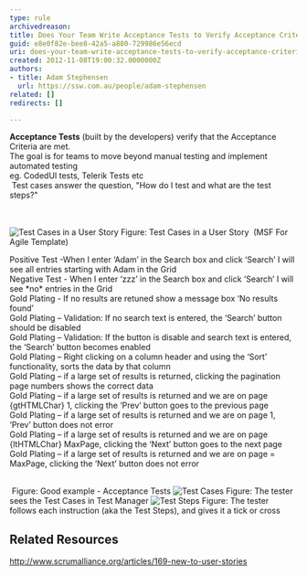 ```yaml
---
type: rule
archivedreason: 
title: Does Your Team Write Acceptance Tests to Verify Acceptance Criteria?
guid: e8e0f82e-bee8-42a5-a880-729986e56ecd
uri: does-your-team-write-acceptance-tests-to-verify-acceptance-criteria
created: 2012-11-08T19:00:32.0000000Z
authors:
- title: Adam Stephensen
  url: https://ssw.com.au/people/adam-stephensen
related: []
redirects: []

---
```



<p><strong>​Acceptance Tests</strong> (built by the developers) verify that the Acceptance Criteria are met.<br>
The goal is for teams to move beyond manual testing and implement automated testing <br>
eg. CodedUI tests, Telerik Tests etc<br>
&#160;Test cases answer the question, &quot;How do I test and what are the test steps?&quot;</p>
<br><excerpt class='endintro'></excerpt><br>


<img class="ms-rteCustom-ImageArea" alt="Test Cases in a User Story" src="/PublishingImages/acceptance-criteria-test-cases.jpg" /> 
<span class="ms-rteCustom-FigureNormal">Figure&#58; Test Cases in a User Story&#160; (MSF For Agile Template)</span><br>
<p class="ms-rteCustom-GreyBox">Positive Test -When I enter ‘Adam’ in the Search box and click ‘Search’ I will see all entries starting with Adam in the Grid<br>
Negative Test - When I enter ‘zzz’ in the Search box and click ‘Search’ I will see *no* entries in the Grid<br>
Gold Plating - If no results are retuned show a message box ‘No results found’<br>
Gold Plating – Validation&#58; If no search text is entered, the ‘Search’ button should be disabled<br>
Gold Plating – Validation&#58; If the button is disable and search text is entered, the ‘Search’ button becomes enabled<br>
Gold Plating – Right clicking on a column header and using the ‘Sort’ functionality, sorts the data by that column<br>
Gold Plating – if a large set of results is returned, clicking the pagination page numbers shows the correct data<br>
Gold Plating – if a large set of results is returned and we are on page {gtHTMLChar} 1, clicking the ‘Prev’ button goes to the previous page<br>
Gold Plating – if a large set of results is returned and we are on page 1, ‘Prev’ button does not error<br>
Gold Plating – if a large set of results is returned and we are on page {ltHTMLChar} MaxPage, clicking the ‘Next’ button goes to the next page<br>
Gold Plating – if a large set of results is returned and we are on page = MaxPage, clicking the ‘Next’ button does not error<br>
<br>
</p>
<span class="ms-rteCustom-FigureGood">&#160;Figure&#58; Good example - Acceptance Tests</span>

<img class="ms-rteCustom-ImageArea" alt="Test Cases" src="/PublishingImages/test-cases.jpg" />
<span class="ms-rteCustom-FigureNormal">Figure&#58; The tester sees the Test Cases in Test Manager</span>

<img class="ms-rteCustom-ImageArea" alt="Test Steps" src="/PublishingImages/test-steps.jpg" />
<span class="ms-rteCustom-FigureNormal">Figure&#58; The tester follows each instruction (aka the Test Steps), and gives it a tick or cross</span>

<h2>Related Resources</h2>
<p><a href="http&#58;//www.scrumalliance.org/articles/169-new-to-user-stories" shape="rect">http&#58;//www.scrumalliance.org/articles/169-new-to-user-stories</a></p>


